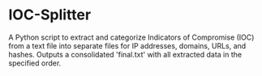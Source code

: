 # IOC-Splitter
A Python script to extract and categorize Indicators of Compromise (IOC) from a text file into separate files for IP addresses, domains, URLs, and hashes. Outputs a consolidated 'final.txt' with all extracted data in the specified order.
